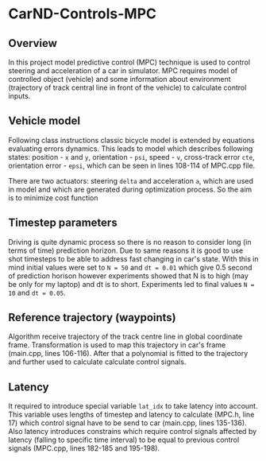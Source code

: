 # CarND-Controls-MPC

## Overview
In this project model predictive control (MPC) technique is used to control steering and acceleration of a car in simulator. MPC requires model of controlled object (vehicle) and some information about environment (trajectory of track central line in front of the vehicle) to calculate control inputs.

## Vehicle model
Following class instructions classic bicycle model is extended by equations evaluating errors dynamics. This leads to model which describes following states: position - `x` and `y`, orientation - `psi`, speed - `v`, cross-track error `cte`, orientation error - `epsi`, which can be seen in lines 108-114 of MPC.cpp file.

There are two actuators: steering `delta` and acceleration `a`, which are used in model and which are generated during optimization process. So the aim is to minimize cost function

## Timestep parameters
Driving is quite dynamic process so there is no reason to consider long (in terms of time) prediction horizon. Due to same reasons it is good to use shot timesteps to be able to address fast changing in car's state. With this in mind initial values were set to `N = 50` and `dt = 0.01` which give 0.5 second of prediction horison however experiments showed that N is to high (may be only for my laptop) and dt is to short. Experiments led to final values `N = 10` and `dt = 0.05`.

## Reference trajectory (waypoints)
Algorithm receive trajectory of the track centre line in global coordinate frame. Transformation is used to map this trajectory in car's frame (main.cpp, lines 106-116). After that a polynomial is fitted to the trajectory and further used to calculate calculate control signals.

## Latency
It required to introduce special variable `lat_idx` to take latency into account. This variable uses lengths of timestep and latency to calculate (MPC.h, line 17) which control signal have to be send to car (main.cpp, lines 135-136). Also latency introduces constrains which require control signals affected by latency (falling to specific time interval) to be equal to previous control signals (MPC.cpp, lines 182-185 and 195-198).
